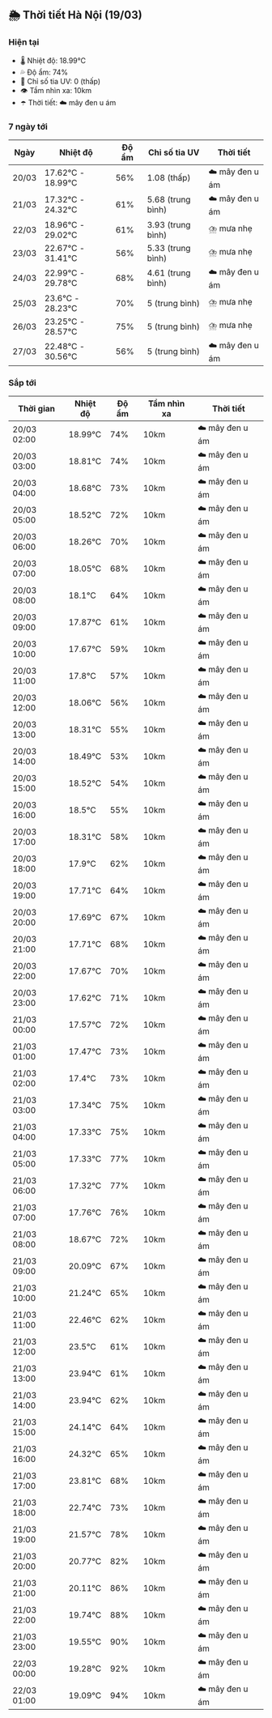 ## 🌦️ Thời tiết Hà Nội (19/03)

### Hiện tại

- 🌡️ Nhiệt độ: 18.99℃
- 💦 Độ ẩm: 74%
- 🌟 Chỉ số tia UV: 0 (thấp)
- 👁️ Tầm nhìn xa: 10km
- ☂️ Thời tiết: ☁️ mây đen u ám

### 7 ngày tới

| Ngày | Nhiệt độ | Độ ẩm | Chỉ số tia UV | Thời tiết |
| --- | --- | --- | --- | --- |
| 20/03 | 17.62℃ - 18.99℃ | 56% | 1.08 (thấp) | ☁️ mây đen u ám |
| 21/03 | 17.32℃ - 24.32℃ | 61% | 5.68 (trung bình) | ☁️ mây đen u ám |
| 22/03 | 18.96℃ - 29.02℃ | 61% | 3.93 (trung bình) | ⛈️ mưa nhẹ |
| 23/03 | 22.67℃ - 31.41℃ | 56% | 5.33 (trung bình) | ⛈️ mưa nhẹ |
| 24/03 | 22.99℃ - 29.78℃ | 68% | 4.61 (trung bình) | ☁️ mây đen u ám |
| 25/03 | 23.6℃ - 28.23℃ | 70% | 5 (trung bình) | ⛈️ mưa nhẹ |
| 26/03 | 23.25℃ - 28.57℃ | 75% | 5 (trung bình) | ⛈️ mưa nhẹ |
| 27/03 | 22.48℃ - 30.56℃ | 56% | 5 (trung bình) | ☁️ mây đen u ám |

### Sắp tới

| Thời gian | Nhiệt độ | Độ ẩm | Tầm nhìn xa | Thời tiết |
| --- | --- | --- | --- | --- |
| 20/03 02:00 | 18.99℃ | 74% | 10km | ☁️ mây đen u ám |
| 20/03 03:00 | 18.81℃ | 74% | 10km | ☁️ mây đen u ám |
| 20/03 04:00 | 18.68℃ | 73% | 10km | ☁️ mây đen u ám |
| 20/03 05:00 | 18.52℃ | 72% | 10km | ☁️ mây đen u ám |
| 20/03 06:00 | 18.26℃ | 70% | 10km | ☁️ mây đen u ám |
| 20/03 07:00 | 18.05℃ | 68% | 10km | ☁️ mây đen u ám |
| 20/03 08:00 | 18.1℃ | 64% | 10km | ☁️ mây đen u ám |
| 20/03 09:00 | 17.87℃ | 61% | 10km | ☁️ mây đen u ám |
| 20/03 10:00 | 17.67℃ | 59% | 10km | ☁️ mây đen u ám |
| 20/03 11:00 | 17.8℃ | 57% | 10km | ☁️ mây đen u ám |
| 20/03 12:00 | 18.06℃ | 56% | 10km | ☁️ mây đen u ám |
| 20/03 13:00 | 18.31℃ | 55% | 10km | ☁️ mây đen u ám |
| 20/03 14:00 | 18.49℃ | 53% | 10km | ☁️ mây đen u ám |
| 20/03 15:00 | 18.52℃ | 54% | 10km | ☁️ mây đen u ám |
| 20/03 16:00 | 18.5℃ | 55% | 10km | ☁️ mây đen u ám |
| 20/03 17:00 | 18.31℃ | 58% | 10km | ☁️ mây đen u ám |
| 20/03 18:00 | 17.9℃ | 62% | 10km | ☁️ mây đen u ám |
| 20/03 19:00 | 17.71℃ | 64% | 10km | ☁️ mây đen u ám |
| 20/03 20:00 | 17.69℃ | 67% | 10km | ☁️ mây đen u ám |
| 20/03 21:00 | 17.71℃ | 68% | 10km | ☁️ mây đen u ám |
| 20/03 22:00 | 17.67℃ | 70% | 10km | ☁️ mây đen u ám |
| 20/03 23:00 | 17.62℃ | 71% | 10km | ☁️ mây đen u ám |
| 21/03 00:00 | 17.57℃ | 72% | 10km | ☁️ mây đen u ám |
| 21/03 01:00 | 17.47℃ | 73% | 10km | ☁️ mây đen u ám |
| 21/03 02:00 | 17.4℃ | 73% | 10km | ☁️ mây đen u ám |
| 21/03 03:00 | 17.34℃ | 75% | 10km | ☁️ mây đen u ám |
| 21/03 04:00 | 17.33℃ | 75% | 10km | ☁️ mây đen u ám |
| 21/03 05:00 | 17.33℃ | 77% | 10km | ☁️ mây đen u ám |
| 21/03 06:00 | 17.32℃ | 77% | 10km | ☁️ mây đen u ám |
| 21/03 07:00 | 17.76℃ | 76% | 10km | ☁️ mây đen u ám |
| 21/03 08:00 | 18.67℃ | 72% | 10km | ☁️ mây đen u ám |
| 21/03 09:00 | 20.09℃ | 67% | 10km | ☁️ mây đen u ám |
| 21/03 10:00 | 21.24℃ | 65% | 10km | ☁️ mây đen u ám |
| 21/03 11:00 | 22.46℃ | 62% | 10km | ☁️ mây đen u ám |
| 21/03 12:00 | 23.5℃ | 61% | 10km | ☁️ mây đen u ám |
| 21/03 13:00 | 23.94℃ | 61% | 10km | ☁️ mây đen u ám |
| 21/03 14:00 | 23.94℃ | 62% | 10km | ☁️ mây đen u ám |
| 21/03 15:00 | 24.14℃ | 64% | 10km | ☁️ mây đen u ám |
| 21/03 16:00 | 24.32℃ | 65% | 10km | ☁️ mây đen u ám |
| 21/03 17:00 | 23.81℃ | 68% | 10km | ☁️ mây đen u ám |
| 21/03 18:00 | 22.74℃ | 73% | 10km | ☁️ mây đen u ám |
| 21/03 19:00 | 21.57℃ | 78% | 10km | ☁️ mây đen u ám |
| 21/03 20:00 | 20.77℃ | 82% | 10km | ☁️ mây đen u ám |
| 21/03 21:00 | 20.11℃ | 86% | 10km | ☁️ mây đen u ám |
| 21/03 22:00 | 19.74℃ | 88% | 10km | ☁️ mây đen u ám |
| 21/03 23:00 | 19.55℃ | 90% | 10km | ☁️ mây đen u ám |
| 22/03 00:00 | 19.28℃ | 92% | 10km | ☁️ mây đen u ám |
| 22/03 01:00 | 19.09℃ | 94% | 10km | ☁️ mây đen u ám |
